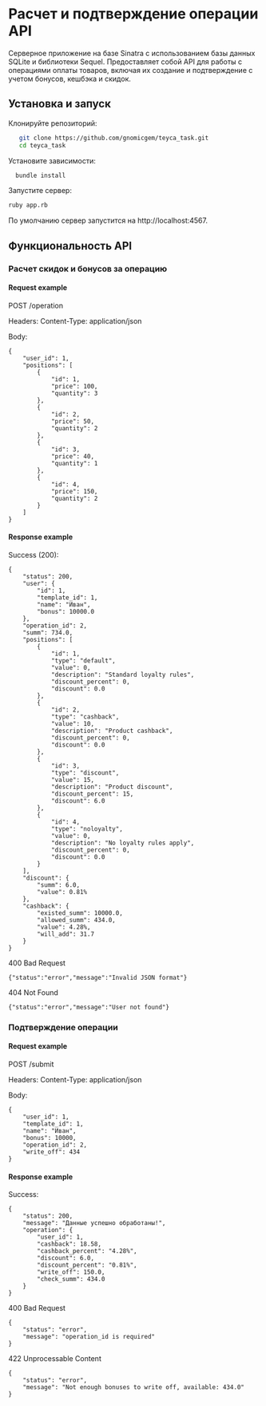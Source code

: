 # Расчет и подтверждение операции API

Серверное приложение на базе Sinatra с использованием базы данных SQLite и библиотеки Sequel. 
Предоставляет собой API для работы с операциями оплаты товаров, 
включая их создание и подтверждение с учетом бонусов, кешбэка и скидок.

## Установка и запуск

Клонируйте репозиторий:

```bash
   git clone https://github.com/gnomicgem/teyca_task.git
   cd teyca_task
```

Установите зависимости:

```bash
  bundle install
```

Запустите сервер:

```bash
ruby app.rb
```
По умолчанию сервер запустится на http://localhost:4567.

## Функциональность API

### Расчет скидок и бонусов за операцию

#### Request example

POST /operation

Headers: Content-Type: application/json

Body:

```
{
    "user_id": 1,
    "positions": [
        {
            "id": 1,
            "price": 100,
            "quantity": 3
        },
        {
            "id": 2,
            "price": 50,
            "quantity": 2
        },
        {
            "id": 3,
            "price": 40,
            "quantity": 1
        },
        {
            "id": 4,
            "price": 150,
            "quantity": 2
        }
    ]
}
```

#### Response example

Success (200):

```
{
    "status": 200,
    "user": {
        "id": 1,
        "template_id": 1,
        "name": "Иван",
        "bonus": 10000.0
    },
    "operation_id": 2,
    "summ": 734.0,
    "positions": [
        {
            "id": 1,
            "type": "default",
            "value": 0,
            "description": "Standard loyalty rules",
            "discount_percent": 0,
            "discount": 0.0
        },
        {
            "id": 2,
            "type": "cashback",
            "value": 10,
            "description": "Product cashback",
            "discount_percent": 0,
            "discount": 0.0
        },
        {
            "id": 3,
            "type": "discount",
            "value": 15,
            "description": "Product discount",
            "discount_percent": 15,
            "discount": 6.0
        },
        {
            "id": 4,
            "type": "noloyalty",
            "value": 0,
            "description": "No loyalty rules apply",
            "discount_percent": 0,
            "discount": 0.0
        }
    ],
    "discount": {
        "summ": 6.0,
        "value": 0.81%
    },
    "cashback": {
        "existed_summ": 10000.0,
        "allowed_summ": 434.0,
        "value": 4.28%,
        "will_add": 31.7
    }
}
```

400 Bad Request 

```
{"status":"error","message":"Invalid JSON format"}
```

404 Not Found

```
{"status":"error","message":"User not found"}
```

### Подтверждение операции

#### Request example

POST /submit

Headers: Content-Type: application/json

Body:

```
{
    "user_id": 1,
    "template_id": 1,
    "name": "Иван",
    "bonus": 10000,
    "operation_id": 2,
    "write_off": 434
}
```

#### Response example

Success:

```
{
    "status": 200,
    "message": "Данные успешно обработаны!",
    "operation": {
        "user_id": 1,
        "cashback": 18.58,
        "cashback_percent": "4.28%",
        "discount": 6.0,
        "discount_percent": "0.81%",
        "write_off": 150.0,
        "check_summ": 434.0
    }
}
```

400 Bad Request

```
{
    "status": "error",
    "message": "operation_id is required"
}
```

422 Unprocessable Content

```
{
    "status": "error",
    "message": "Not enough bonuses to write off, available: 434.0"
}
```

